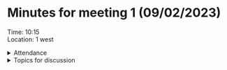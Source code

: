 # Minutes for meeting 1 (09/02/2023)
Time: 10:15 <br>
Location: 1 west

<details><summary>Attendance</summary><p>

</p></details>

<details><summary>Topics for discussion</summary><p>
  
  - Agreement on language, tools, and IDE
  - Explanation of GitHub
  - Begining of discussion for requirements for software
  - Discussion of timescale for 1st sprint
  - Discussion about peoples strengths and preferences
  

</p></details>


